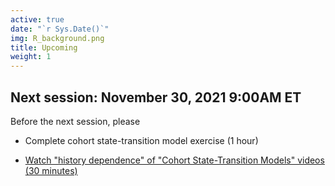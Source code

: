```yaml
---
active: true
date: "`r Sys.Date()`"
img: R_background.png
title: Upcoming
weight: 1
---
```


## Next session: November 30, 2021 9:00AM ET

Before the next session, please 

- Complete cohort state-transition model exercise (1 hour)

- [Watch "history dependence" of "Cohort State-Transition Models" videos (30 minutes)](https://decision-modeling-for-public-health-2021.netlify.app/days/day3/videos_markov_ext/)







